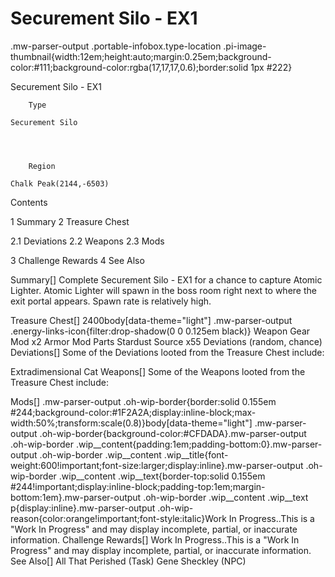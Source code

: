 # Securement Silo - EX1

.mw-parser-output .portable-infobox.type-location .pi-image-thumbnail{width:12em;height:auto;margin:0.25em;background-color:#111;background-color:rgba(17,17,17,0.6);border:solid 1px #222}

Securement Silo - EX1


	
		
		
	
	


	

	
		Type
	
	Securement Silo



	
		Region
	
	Chalk Peak(2144,-6503)




Contents

1 Summary
2 Treasure Chest

2.1 Deviations
2.2 Weapons
2.3 Mods


3 Challenge Rewards
4 See Also



Summary[]
Complete Securement Silo - EX1 for a chance to capture Atomic Lighter. Atomic Lighter will spawn in the boss room right next to where the exit portal appears. Spawn rate is relatively high.

Treasure Chest[]
 2400body[data-theme="light"] .mw-parser-output .energy-links-icon{filter:drop-shadow(0 0 0.125em black)}
Weapon
Gear Mod x2
Armor Mod Parts
Stardust Source x55
Deviations (random, chance)
Deviations[]
Some of the Deviations looted from the Treasure Chest include:

Extradimensional Cat
Weapons[]
Some of the Weapons looted from the Treasure Chest include:

Mods[]
.mw-parser-output .oh-wip-border{border:solid 0.155em #244;background-color:#1F2A2A;display:inline-block;max-width:50%;transform:scale(0.8)}body[data-theme="light"] .mw-parser-output .oh-wip-border{background-color:#CFDADA}.mw-parser-output .oh-wip-border .wip__content{padding:1em;padding-bottom:0}.mw-parser-output .oh-wip-border .wip__content .wip__title{font-weight:600!important;font-size:larger;display:inline}.mw-parser-output .oh-wip-border .wip__content .wip__text{border-top:solid 0.155em #244!important;display:inline-block;padding-top:1em;margin-bottom:1em}.mw-parser-output .oh-wip-border .wip__content .wip__text p{display:inline}.mw-parser-output .oh-wip-reason{color:orange!important;font-style:italic}Work In Progress..This is a "Work In Progress" and may display incomplete, partial, or inaccurate information.
Challenge Rewards[]
Work In Progress..This is a "Work In Progress" and may display incomplete, partial, or inaccurate information.
See Also[]
All That Perished (Task)
Gene Sheckley (NPC)
